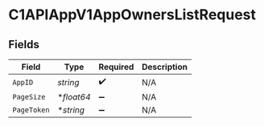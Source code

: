 # C1APIAppV1AppOwnersListRequest


## Fields

| Field              | Type               | Required           | Description        |
| ------------------ | ------------------ | ------------------ | ------------------ |
| `AppID`            | *string*           | :heavy_check_mark: | N/A                |
| `PageSize`         | **float64*         | :heavy_minus_sign: | N/A                |
| `PageToken`        | **string*          | :heavy_minus_sign: | N/A                |